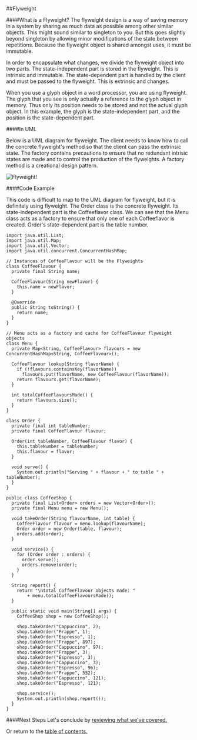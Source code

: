 ##Flyweight

####What is a Flyweight?
The flyweight design is a way of saving memory in a system by sharing as much data as possible among other similar objects.
This might sound similar to singleton to you. But this goes slightly beyond singleton by allowing minor modifications of the
state between repetitions. Because the flyweight object is shared amongst uses, it must be immutable.

In order to encapsulate what changes, we divide the flyweight object into two parts. The state-independent part is stored in the flyweight. This is intrinsic and immutable. The state-dependent part is handled by the client and must be passed to the flyweight. This is extrinsic and changes.

When you use a glyph object in a word processor, you are using flyweight. The glyph that you see is only actually a reference
to the glyph object in memory. Thus only its position needs to be stored and not the actual glyph object. In this example, the glyph is the state-independent part, and the position is the state-dependent part.

####In UML

Below is a UML diagram for flyweight. The client needs to know how to call the concrete flyweight's method so that the client can pass the extrinsic state. The factory contains precautions to ensure that no redundant intrisic states are made and to control the production of the flyweights. A factory method is a creational design pattern.

![Flyweight!](https://github.com/trekbaum/present/blob/master/sdp/resourses/flyweight.png "Flyweight UML")

####Code Example

This code is difficult to map to the UML diagram for flyweight, but it is definitely
using flyweight. The Order class is the concrete flyweight. Its state-independent part
is the Coffeeflavor class. We can see that the Menu class acts as a factory to
ensure that only one of each Coffeeflavor is created. Order's state-dependent part
is the table number.

```
import java.util.List;
import java.util.Map;
import java.util.Vector;
import java.util.concurrent.ConcurrentHashMap;

// Instances of CoffeeFlavour will be the Flyweights
class CoffeeFlavour {
  private final String name;

  CoffeeFlavour(String newFlavor) {
    this.name = newFlavor;
  }

  @Override
  public String toString() {
    return name;
  }
}

// Menu acts as a factory and cache for CoffeeFlavour flyweight objects
class Menu {
  private Map<String, CoffeeFlavour> flavours = new ConcurrentHashMap<String, CoffeeFlavour>();

  CoffeeFlavour lookup(String flavorName) {
    if (!flavours.containsKey(flavorName))
      flavours.put(flavorName, new CoffeeFlavour(flavorName));
    return flavours.get(flavorName);
  }

  int totalCoffeeFlavoursMade() {
    return flavours.size();
  }
}

class Order {
  private final int tableNumber;
  private final CoffeeFlavour flavour;

  Order(int tableNumber, CoffeeFlavour flavor) {
    this.tableNumber = tableNumber;
    this.flavour = flavor;
  }

  void serve() {
    System.out.println("Serving " + flavour + " to table " + tableNumber);
  }
}

public class CoffeeShop {
  private final List<Order> orders = new Vector<Order>();
  private final Menu menu = new Menu();

  void takeOrder(String flavourName, int table) {
    CoffeeFlavour flavour = menu.lookup(flavourName);
    Order order = new Order(table, flavour);
    orders.add(order);
  }
  
  void service() {
    for (Order order : orders) {
      order.serve();
      orders.remove(order);    
    }
  }
  
  String report() {
    return "\ntotal CoffeeFlavour objects made: "
        + menu.totalCoffeeFlavoursMade();
  }

  public static void main(String[] args) {
    CoffeeShop shop = new CoffeeShop();

    shop.takeOrder("Cappuccino", 2);
    shop.takeOrder("Frappe", 1);
    shop.takeOrder("Espresso", 1);
    shop.takeOrder("Frappe", 897);
    shop.takeOrder("Cappuccino", 97);
    shop.takeOrder("Frappe", 3);
    shop.takeOrder("Espresso", 3);
    shop.takeOrder("Cappuccino", 3);
    shop.takeOrder("Espresso", 96);
    shop.takeOrder("Frappe", 552);
    shop.takeOrder("Cappuccino", 121);
    shop.takeOrder("Espresso", 121);

    shop.service();
    System.out.println(shop.report());
  }
}
```

####Next Steps
Let's conclude by [reviewing what we've covered.](https://github.com/trekbaum/present/blob/master/sdp/conclusion.md)

Or return to the [table of contents.](https://github.com/trekbaum/present/blob/master/sdp/README.md)
